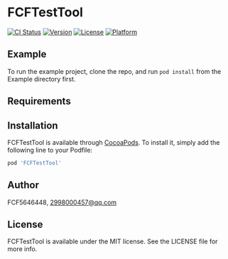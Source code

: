 # FCFTestTool

[![CI Status](https://img.shields.io/travis/FCF5646448/FCFTestTool.svg?style=flat)](https://travis-ci.org/FCF5646448/FCFTestTool)
[![Version](https://img.shields.io/cocoapods/v/FCFTestTool.svg?style=flat)](https://cocoapods.org/pods/FCFTestTool)
[![License](https://img.shields.io/cocoapods/l/FCFTestTool.svg?style=flat)](https://cocoapods.org/pods/FCFTestTool)
[![Platform](https://img.shields.io/cocoapods/p/FCFTestTool.svg?style=flat)](https://cocoapods.org/pods/FCFTestTool)

## Example

To run the example project, clone the repo, and run `pod install` from the Example directory first.

## Requirements

## Installation

FCFTestTool is available through [CocoaPods](https://cocoapods.org). To install
it, simply add the following line to your Podfile:

```ruby
pod 'FCFTestTool'
```

## Author

FCF5646448, 2998000457@qq.com

## License

FCFTestTool is available under the MIT license. See the LICENSE file for more info.
